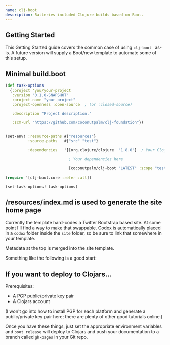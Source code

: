```yaml
---
name: clj-boot
description: Batteries included Clojure builds based on Boot.
---
```


## Getting Started

This Getting Started guide covers the common case of using ```clj-boot ``` as-is.  A future version will supply a Boot/new template to automate some of this setup.

## Minimal build.boot

``` Clojure
(def task-options
  {:project 'you/your-project
   :version "0.1.0-SNAPSHOT"
   :project-name "your-project"
   :project-openness :open-source  ; (or :closed-source)

   :description "Project description."

   :scm-url "https://github.com/coconutpalm/clj-foundation"})


(set-env! :resource-paths #{"resources"}
          :source-paths   #{"src" "test"}

          :dependencies   '[[org.clojure/clojure  "1.8.0"]  ; Your Clojure version

                            ; Your dependencies here

                            [coconutpalm/clj-boot "LATEST" :scope "test"]]) ; Or a specific version

(require '[clj-boot.core :refer :all])

(set-task-options! task-options)
```

## /resources/index.md is used to generate the site home page

Currently the template hard-codes a Twitter Bootstrap based site.  At some point I'll find a way to make that swappable.  Codox is automatically placed in a ```codox``` folder inside the ```site``` folder, so be sure to link that somewhere in your template.

Metadata at the top is merged into the site template.

Something like the following is a good start:


## If you want to deploy to Clojars...

Prerequisites:
* A PGP public/private key pair
* A Clojars account

(I won't go into how to install PGP for each platform and generate a public/private key pair here; there are plenty of other good tutorials online.)

Once you have these things, just set the appropriate environment variables and ```boot release``` will deploy to Clojars and push your documentation to a branch called ```gh-pages``` in your Git repo.
